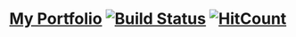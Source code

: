 # [My Portfolio](http://utkryuk.github.io/) [![Build Status](https://travis-ci.org/utkryuk/utkryuk.github.io.svg?branch=master)](https://travis-ci.org/github/utkryuk/utkryuk.github.io) [![HitCount](http://hits.dwyl.com/utkryuk/utkryukgithubio.svg)](http://hits.dwyl.com/utkryuk/utkryukgithubio)